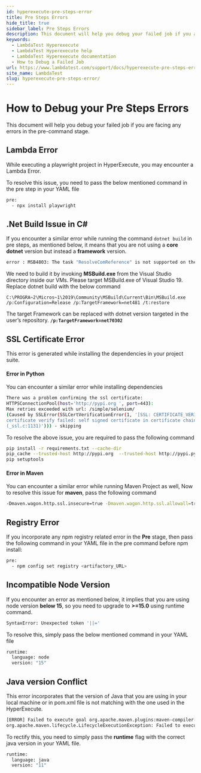 ```yaml
---
id: hyperexecute-pre-steps-error
title: Pre Steps Errors
hide_title: true
sidebar_label: Pre Steps Errors
description: This document will help you debug your failed job if you are facing any errors in the pre-command stage.
keywords:
  - LambdaTest Hyperexecute
  - LambdaTest Hyperexecute help
  - LambdaTest Hyperexecute documentation
  - How to Debug a Failed Job
url: https://www.lambdatest.com/support/docs/hyperexecute-pre-steps-error/
site_name: LambdaTest
slug: hyperexecute-pre-steps-error/
---
```


<script type="application/ld+json"
      dangerouslySetInnerHTML={{ __html: JSON.stringify({
       "@context": "https://schema.org",
        "@type": "BreadcrumbList",
        "itemListElement": [{
          "@type": "ListItem",
          "position": 1,
          "name": "Home",
          "item": "https://www.lambdatest.com"
        },{
          "@type": "ListItem",
          "position": 2,
          "name": "Support",
          "item": "https://www.lambdatest.com/support/docs/"
        },{
          "@type": "ListItem",
          "position": 3,
          "name": "Debug Failed Job",
          "item": "https://www.lambdatest.com/support/docs/hyperexecute-pre-steps-error/"
        }]
      })
    }}
></script>

# How to Debug your Pre Steps Errors

This document will help you debug your failed job if you are facing any errors in the pre-command stage.

## Lambda Error

While executing a playwright project in HyperExecute, you may encounter a Lambda Error.

To resolve this issue, you need to pass the below mentioned command in the pre step in your YAML file

```bash
pre:
  - npx install playwright
```

## .Net Build Issue in C#

If you encounter a similar error while running the command `dotnet build` in pre steps, as mentioned below, it means that you are not using a **core dotnet** version but instead a **framework** version.

```bash
error : MSB4803: The task "ResolveComReference" is not supported on the .NET Core version of MSBuild
```

We need to build it by invoking **MSBuild.exe** from the Visual Studio directory inside our VMs. Please target MSBuild.exe of Visual Studio 19. Replace dotnet build with the below command

`C:\PROGRA~2\Micros~1\2019\Community\MSBuild\Current\Bin\MSBuild.exe /p:Configuration=Release /p:TargetFramework=net481 /t:restore`

The target Framework can be replaced with dotnet version targeted in the user’s repository. **``/p:TargetFramework=net70302``**

## SSL Certificate Error

This error is generated while installing the dependencies in your project suite.

#### Error in Python

You can encounter a similar error while installing dependencies 

```bash
There was a problem confirming the ssl certificate:
HTTPSConnectionPool(host='http://pypi.org ', port=443):
Max retries exceeded with url: /simple/selenium/
(Caused by SSLError(SSLCertVerificationError(1, '[SSL: CERTIFICATE_VERIFY_FAILED]
certificate verify failed: self signed certificate in certificate chain
(_ssl.c:1131)'))) - skipping
```

To resolve the above issue, you are required to pass the following command

```bash
pip install -r requirements.txt --cache-dir
pip_cache --trusted-host http://pypi.org  --trusted-host http://pypi.python.org  --trusted-host files.pythonhosted.org
pip setuptools 
```

#### Error in Maven

You can encounter a similar error while running Maven Project as well, Now to resolve this issue for **maven**, pass the following command

```bash
-Dmaven.wagon.http.ssl.insecure=true -Dmaven.wagon.http.ssl.allowall=true -Dmaven.wagon.http.ssl.ignore.validity.dates=true
```

## Registry Error

If you incorporate any npm registry related error in the **Pre** stage, then pass the following command in your YAML file in the pre command before npm install:

```bash
pre:
  - npm config set registry <artifactory_URL>
```

## Incompatible Node Version

If you encounter an error as mentioned below, it implies that you are using node version **below 15**, so you need to upgrade to **>=15.0** using runtime command.

```bash
SyntaxError: Unexpected token '||='
```

To resolve this, simply pass the below mentioned command in your YAML file

```bash
runtime:
  language: node
  version: "15"
```

## Java version Conflict

This error incorporates that the version of Java that you are using in your local machine or in pom.xml file is not matching with the one used in the HyperExecute.

```bash
[ERROR] Failed to execute goal org.apache.maven.plugins:maven-compiler-plugin:3.7.0:compile (default-compile) on project My-Project: Fatal error compiling: invalid target release: 1.10 -> [Help 1]
org.apache.maven.lifecycle.LifecycleExecutionException: Failed to execute goal org.apache.maven.plugins:maven-compiler-plugin:3.7.0:compile (default-compile) on project My-Project: Fatal error compiling
```

To rectify this, you need to simply pass the **runtime** flag with the correct java version in your YAML file.

```bash
runtime:
  language: java
  version: "11"
```